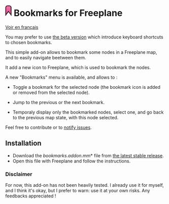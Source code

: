 ﻿# ![bookmark-img](bookmark.png) Bookmarks for Freeplane

[Voir en français](README-fr.md)

You may prefer to use [the beta version](tree/devel) which introduce keyboard shortcuts to chosen bookmarks.

This simple add-on allows to bookmark some nodes in a Freeplane map, and to easily navigate beetween them.

It add a new icon to Freeplane, which is used to bookmark the nodes.


A new "Bookmarks" menu is available, and allows to :

- Toggle a bookmark for the selected node (the bookmark icon is added or removed from the selected node).

- Jump to the previous or the next bookmark.

- Temporaly display only the bookmarked nodes, select one, and go back to the previous map state, with this node selected.

Feel free to contribute or to [notify issues](../../issues).

## Installation

- Download the *bookmarks.addon.mm** file from [the latest stable release](../../releases).
- Open this file with Freeplane and follow the instructions.

### Disclaimer

For now, this add-on has not been heavily tested. I already use it for myself, and I think it's okay, but I prefer to warn: use it at your own risks. Any feedbacks appreciated !


